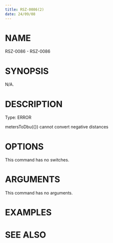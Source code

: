 ```yaml
---
title: RSZ-0086(2)
date: 24/09/08
---
```


# NAME

RSZ-0086 - RSZ-0086

# SYNOPSIS

N/A.

# DESCRIPTION

Type: ERROR

metersToDbu({}) cannot convert negative distances

# OPTIONS

This command has no switches.

# ARGUMENTS

This command has no arguments.

# EXAMPLES

# SEE ALSO

